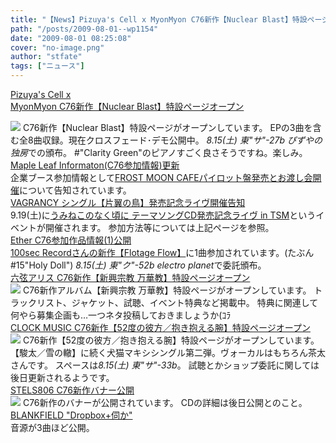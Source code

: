```yaml
---
title: "【News】Pizuya's Cell x MyonMyon C76新作【Nuclear Blast】特設ページオープン"
path: "/posts/2009-08-01--wp1154"
date: "2009-08-01 08:25:08"
cover: "no-image.png"
author: "stfate"
tags: ["ニュース"]
---
```


<style type="text/css">
<!--
p {white-space: pre-wrap};
-->
</style>

<a  href="http://pm.pizuya.com/c76/" target="_blank">Pizuya's Cell x MyonMyon C76新作【Nuclear Blast】特設ページオープン</a>
<div ><a href="http://pm.pizuya.com/c76/" target="_blank"><img src="http://pm.pizuya.com/c76/img/banner468.jpg"></a>
C76新作【Nuclear Blast】特設ページがオープンしています。
EPの3曲を含む全8曲収録。現在クロスフェード･デモ公開中。
<em>8.15(土) 東"サ"-27b ぴずやの独房</em>での頒布。
#"Clarity Green"のピアノすごく良さそうですね。楽しみ。</div>
<a  href="http://shimotsukin.com/" target="_blank">Maple Leaf Informaton(C76参加情報)更新</a>
<div >企業ブース参加情報として<a href="http://tieleaf.net/event/c76.html#etc" target="_blank">FROST MOON CAFEパイロット盤発売とお渡し会開催</a>について告知されています。</div>
<a  href="http://www.vagrancy.jp/" target="_blank">VAGRANCY シングル【片翼の鳥】発売記念ライヴ開催告知</a>
<div >9.19(土)に<a href="http://www.animate.co.jp/event_info/event/event_e20090919.html" target="_blank">うみねこのなく頃に テーマソングCD発売記念ライヴ in TSM</a>というイベントが開催されます。
参加方法等については上記ページを参照。</div>
<a  href="http://www.ether-music.com/" target="_blank">Ether C76参加作品情報(1)公開</a>
<div ><a href="http://music-side.com/disco/taqumi-3rdcd.html" target="_blank">100sec Recordさんの新作【Flotage Flow】</a>に1曲参加されています。(たぶん#15"Holy Doll")
<em>8.15(土) 東"ク"-52b electro planet</em>で委託頒布。</div>
<a  href="http://www.rokugen.net/" target="_blank">六弦アリス C76新作【新興宗教 万華教】特設ページオープン</a>
<div ><a href="http://www.rokugen.net/" target="_blank"><img src="http://www.rokugen.net/images/link/400x80.jpg"></a>
C76新作アルバム【新興宗教 万華教】特設ページがオープンしています。
トラックリスト、ジャケット、試聴、イベント特典など掲載中。
特典に関連して何やら募集企画も…一つネタ投稿しておきましょうか(ｺﾗ</div>
<a  href="http://www.clock-music.com/52donokanata/" target="_blank">CLOCK MUSIC C76新作【52度の彼方／抱き抱える腕】特設ページオープン</a>
<div ><a href="http://www.clock-music.com/52donokanata/" target="_blank"><img src="http://www.clock-music.com/52donokanata/images/52do40080.jpg"></a>
C76新作【52度の彼方／抱き抱える腕】特設ページがオープンしています。
【駿太／雪の轍】に続く犬猫マキシシングル第二弾。ヴォーカルはもちろん茶太さんです。
スペースは<em>8.15(土) 東"サ"-33b</em>。
試聴とかショップ委託に関しては後日更新されるようです。</div>
<a  href="http://www.stels806.com/" target="_blank">STELS806 C76新作バナー公開</a>
<div ><a href="http://www.stels806.com/" target="_blank"><img src="http://www.stels806.com/stels806/release/bn_big.jpg"></a>
C76新作のバナーが公開されています。
CDの詳細は後日公開とのこと。</div>
<a  href="http://blankfield.but.jp/" target="_blank">BLANKFIELD "Dropbox+伺か"</a>
<div >音源が3曲ほど公開。</div>
